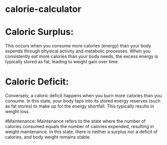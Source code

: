 # calorie-calculator

# Caloric Surplus: 
This occurs when you consume more calories (energy) than your body expends through physical activity and metabolic processes. When you consistently eat more calories than your body needs, the excess energy is typically stored as fat, leading to weight gain over time.

# Caloric Deficit:
Conversely, a caloric deficit happens when you burn more calories than you consume. In this state, your body taps into its stored energy reserves (such as fat stores) to make up for the energy shortfall. This typically results in weight loss.

#Maintenance:
Maintenance refers to the state where the number of calories consumed equals the number of calories expended, resulting in weight maintenance. In this state, there is neither a surplus nor a deficit of calories, and body weight remains stable.
